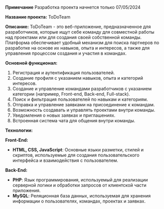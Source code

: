 **Примечание**
Разработка проекта начнется только 07/05/2024

**Название проекта:** ToDoTeam

**Описание:**
ToDoTeam - это веб-приложение, предназначенное для разработчиков, которые ищут себе команду для совместной работы над проектами или для создания своей собственной команды. Платформа обеспечивает удобный механизм для поиска партнеров по разработке на основе их навыков, опыта и интересов, а также для управления процессом создания и участия в командах.

**Основной функционал:**
1. Регистрация и аутентификация пользователей.
2. Создание профиля с указанием навыков, опыта и категорий интересов.
3. Создание и управление командами разработчиков с указанием категории (например, Front-end, Back-end, Full-stack).
4. Поиск и фильтрация пользователей по навыкам и категориям.
5. Отправка и управление заявками на присоединение к командам.
6. Возможность создавать и управлять проектами внутри команды.
7. Уведомления о новых заявках и приглашениях.
8. Встроенная система чата для общения внутри команды.

**Технологии:**

**Front-End:**
- **HTML, CSS, JavaScript**: Основные языки разметки, стилей и скриптов, используемые для создания пользовательского интерфейса и взаимодействия с пользователем.

**Back-End:**
- **PHP**: Язык программирования, используемый для реализации серверной логики и обработки запросов от клиентской части приложения.
- **MySQL**: Реляционная база данных, используемая для хранения информации о пользователях, командах, проектах и заявках.
